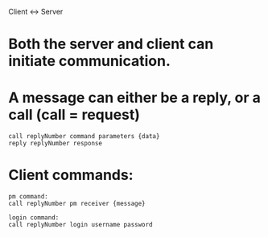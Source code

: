 Client <-> Server

# Both the server and client can initiate communication. 
# A message can either be a reply, or a call (call = request)

    call replyNumber command parameters {data}
    reply replyNumber response


# Client commands:

    pm command:
    call replyNumber pm receiver {message}

    login command:
    call replyNumber login username password

